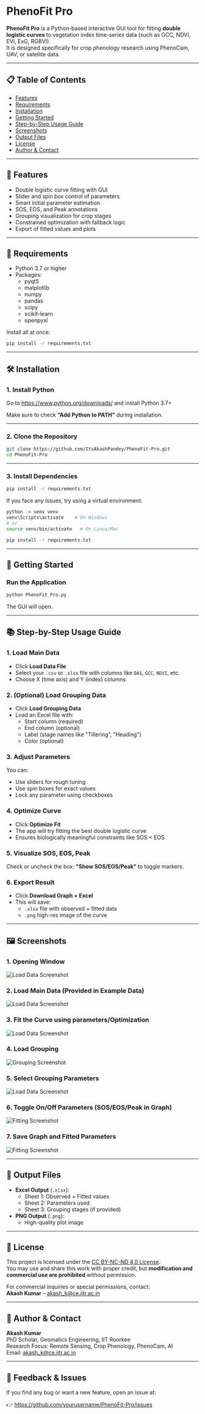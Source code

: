 # PhenoFit Pro

**PhenoFit Pro** is a Python-based interactive GUI tool for fitting **double logistic curves** to vegetation index time-series data (such as GCC, NDVI, EVI, ExG, RGBVI).  
It is designed specifically for crop phenology research using PhenoCam, UAV, or satellite data.

---

## 📋 Table of Contents

- [Features](#features)
- [Requirements](#requirements)
- [Installation](#installation)
- [Getting Started](#getting-started)
- [Step-by-Step Usage Guide](#step-by-step-usage-guide)
- [Screenshots](#screenshots)
- [Output Files](#output-files)
- [License](#license)
- [Author & Contact](#author--contact)

---

## 🌟 Features

- Double logistic curve fitting with GUI
- Slider and spin box control of parameters
- Smart initial parameter estimation
- SOS, EOS, and Peak annotations
- Grouping visualization for crop stages
- Constrained optimization with fallback logic
- Export of fitted values and plots

---

## 🧰 Requirements

- Python 3.7 or higher
- Packages:
  - pyqt5
  - matplotlib
  - numpy
  - pandas
  - scipy
  - scikit-learn
  - openpyxl

Install all at once:

```bash
pip install -r requirements.txt
```

---

## 🛠 Installation

### 1. Install Python

Go to https://www.python.org/downloads/ and install Python 3.7+

Make sure to check **“Add Python to PATH”** during installation.

---

### 2. Clone the Repository

```bash
git clone https://github.com/ItsAkashPandey/PhenoFit-Pro.git
cd PhenoFit-Pro
```

---

### 3. Install Dependencies

```bash
pip install -r requirements.txt
```

If you face any issues, try using a virtual environment:

```bash
python -m venv venv
venv\Scripts\activate    # On Windows
# or
source venv/bin/activate   # On Linux/Mac

pip install -r requirements.txt
```

---

## 🚀 Getting Started

### Run the Application

```bash
python PhenoFit_Pro.py
```

The GUI will open.

---

## 📚 Step-by-Step Usage Guide

### 1. Load Main Data

- Click **Load Data File**
- Select your `.csv` or `.xlsx` file with columns like `DAS`, `GCC`, `NDVI`, etc.
- Choose X (time axis) and Y (index) columns

### 2. (Optional) Load Grouping Data

- Click **Load Grouping Data**
- Load an Excel file with:
  - Start column (required)
  - End column (optional)
  - Label (stage names like "Tillering", "Heading")
  - Color (optional)

### 3. Adjust Parameters

You can:
- Use sliders for rough tuning
- Use spin boxes for exact values
- Lock any parameter using checkboxes

### 4. Optimize Curve

- Click **Optimize Fit**
- The app will try fitting the best double logistic curve
- Ensures biologically meaningful constraints like SOS < EOS

### 5. Visualize SOS, EOS, Peak

Check or uncheck the box: **"Show SOS/EOS/Peak"** to toggle markers.

### 6. Export Result

- Click **Download Graph + Excel**
- This will save:
  - `.xlsx` file with observed + fitted data
  - `.png` high-res image of the curve

---

## 🖼 Screenshots

### 1. Opening Window
![Load Data Screenshot](Screenshots/1.Opening_Window.png)

### 2. Load Main Data (Provided in Example Data)
![Load Data Screenshot](Screenshots/2.Load_Data.png)

### 3. Fit the Curve using parameters/Optimization
![Load Data Screenshot](Screenshots/3.Fitted_Curve.png)

### 4. Load Grouping
![Grouping Screenshot](screenshots/4.Load_Grouping_OPTIONAL.png)

### 5. Select Grouping Parameters
![Load Data Screenshot](Screenshots/5.Select_Grouping_Parameters.png)

### 6. Toggle On/Off Parameters (SOS/EOS/Peak in Graph)
![Fitting Screenshot](screenshots/6.Toggle_Parameters.png)

### 7. Save Graph and Fitted Parameters
![Fitting Screenshot](screenshots/7.Output_Save.png)


---

## 📂 Output Files

- **Excel Output** (`.xlsx`):
  - Sheet 1: Observed + Fitted values
  - Sheet 2: Parameters used
  - Sheet 3: Grouping stages (if provided)
- **PNG Output** (`.png`):
  - High-quality plot image

---

## 📜 License

This project is licensed under the [CC BY-NC-ND 4.0 License](https://creativecommons.org/licenses/by-nc-nd/4.0/).  
You may use and share this work with proper credit, but **modification and commercial use are prohibited** without permission.

For commercial inquiries or special permissions, contact:  
**Akash Kumar** – akash_k@ce.iitr.ac.in


---

## 👤 Author & Contact

**Akash Kumar**  
PhD Scholar, Geomatics Engineering, IIT Roorkee  
Research Focus: Remote Sensing, Crop Phenology, PhenoCam, AI  
Email: akash_k@ce.iitr.ac.in  

---

## 📣 Feedback & Issues

If you find any bug or want a new feature, open an issue at:

👉 https://github.com/yourusername/PhenoFit-Pro/issues
